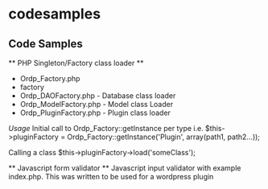 codesamples
===========

Code Samples
--------------

** PHP Singleton/Factory class loader **

- Ordp_Factory.php
- factory
-  Ordp_DAOFactory.php - Database class loader
-  Ordp_ModelFactory.php - Model class Loader
-  Ordp_PluginFactory.php - Plugin class loader

*Usage*
Initial call to Ordp_Factory::getInstance per type
i.e. $this->pluginFactory = Ordp_Factory::getInstance('Plugin', array(path1, path2...));

Calling a class
$this->pluginFactory->load('someClass');

** Javascript form validator **
Javascript input validator with example index.php. This was written to be used for a wordpress plugin 
